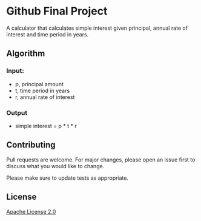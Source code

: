 # Github Final Project

A calculator that calculates simple interest given principal, annual rate of interest and time period in years.

## Algorithm
### Input:
   - p, principal amount
   - t, time period in years
   - r, annual rate of interest

### Output
   - simple interest = p * t * r

## Contributing

Pull requests are welcome. For major changes, please open an issue first
to discuss what you would like to change.

Please make sure to update tests as appropriate.

## License

[Apache License 2.0](https://choosealicense.com/licenses/apache-2.0)
